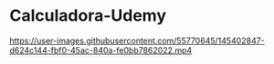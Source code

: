 # Calculadora-Udemy



https://user-images.githubusercontent.com/55770645/145402847-d624c144-fbf0-45ac-840a-fe0bb7862022.mp4
